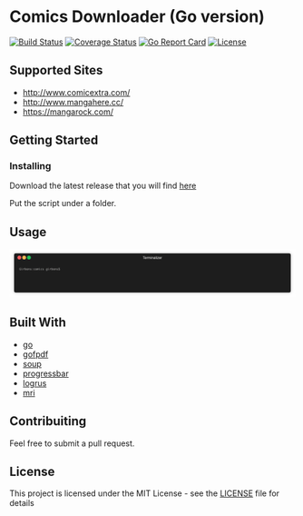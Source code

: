 # Comics Downloader (Go version)

[![Build Status](https://travis-ci.org/Girbons/comics-downloader.svg?branch=master)](https://travis-ci.org/Girbons/comics-downloader)
[![Coverage Status](https://coveralls.io/repos/github/Girbons/go-comics-downloader/badge.svg?branch=master)](https://coveralls.io/github/Girbons/go-comics-downloader?branch=master)
[![Go Report Card](https://goreportcard.com/badge/github.com/Girbons/go-comics-downloader)](https://goreportcard.com/report/github.com/Girbons/go-comics-downloader)
[![License](https://img.shields.io/badge/license-MIT-blue.svg)](LICENSE)

## Supported Sites

- http://www.comicextra.com/
- http://www.mangahere.cc/
- https://mangarock.com/

## Getting Started

### Installing

Download the latest release that you will find [here](https://github.com/Girbons/go-comics-downloader/releases)

Put the script under a folder.

## Usage

<img src="img/usage.gif?raw=true" />

## Built With

- [go](https://github.com/golang/go)
- [gofpdf](https://github.com/jung-kurt/gofpdf)
- [soup](https://github.com/anaskhan96/soup)
- [progressbar](https://github.com/schollz/progressbar)
- [logrus](https://github.com/sirupsen/logrus)
- [mri](https://github.com/BakeRolls/mri/blob/master/mri.go)

## Contribuiting

Feel free to submit a pull request.

## License

This project is licensed under the MIT License - see the [LICENSE](LICENSE) file for details
